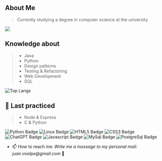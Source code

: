 ## About Me  
> Currently studying a degree in computer science at the university

<img src="{https://img.shields.io/badge/PostgreSQL-316192?style=for-the-badge&logo=postgresql&logoColor=white}" />

## Knowledge about

> - Java
> - Python
> - Design patterns
> - Testing & Refactoring
> - Web Development
> - SQL

![Top Langs](https://github-readme-stats.vercel.app/api/top-langs/?username=JJuanVolpe&hide_progress=true&theme=tokyonight)


<!--
**JJuanVolpe/JJUANVOLPE** is a ✨ _special_ ✨ repository because its `README.md` (this file) appears on your GitHub profile.

Here are some ideas to get you started:

- 👯 I’m looking to collaborate on ...
- 🤔 I’m looking for help with ...
- 😄 Pronouns: ...
-  Fun fact: ...
-->
## 💬 Last practiced

> - Node & Express
> - C & Python

![Python Badge](https://img.shields.io/badge/Python-FFD43B?style=for-the-badge&logo=python&logoColor=blue)
![Linux Badge](https://img.shields.io/badge/Linux-FCC624?style=for-the-badge&logo=linux&logoColor=black)
![HTML5 Badge](https://img.shields.io/badge/HTML5-E34F26?style=for-the-badge&logo=html5&logoColor=white)
![CSS3 Badge](https://img.shields.io/badge/CSS3-1572B6?style=for-the-badge&logo=css3&logoColor=white)
![ChatGPT Badge](https://img.shields.io/badge/ChatGPT-74aa9c?style=for-the-badge&logo=openai&logoColor=white)
![Javascript Badge](https://img.shields.io/badge/JavaScript-F7DF1E?style=for-the-badge&logo=javascript&logoColor=black)
![MySql Badge](https://img.shields.io/badge/MySQL-005C84?style=for-the-badge&logo=mysql&logoColor=white)
![PostgreSql Badge](https://img.shields.io/badge/PostgreSQL-316192?style=for-the-badge&logo=postgresql&logoColor=white)

- 📫 How to reach me: _Write me a message to my personal mail: juan.voolpe@gmail.com_ 💬
